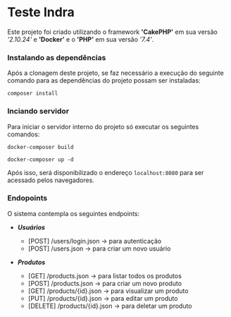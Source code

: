 # Teste Indra

Este projeto foi criado utilizando o framework **'CakePHP'** em sua versão _'2.10.24'_ e **'Docker'** e o **'PHP'** em sua versão _'7.4'_.

### Instalando as dependências

Após a clonagem deste projeto, se faz necessário a execução do seguinte comando para as dependências do projeto possam ser instaladas:

```
composer install
```

### Inciando servidor

Para iniciar o servidor interno do projeto só executar os seguintes comandos:

```
docker-composer build
```

```
docker-composer up -d
```

Após isso, será disponibilizado o endereço `localhost:8080` para ser acessado pelos navegadores.

### Endopoints

O sistema contempla os seguintes endpoints:

- **_Usuários_**

  - [POST] /users/login.json -> para autenticação
  - [POST] /users.json -> para criar um novo usuário

- **_Produtos_**
  - [GET] /products.json -> para listar todos os produtos
  - [POST] /products.json -> para criar um novo produto
  - [GET] /products/{id}.json -> para visualizar um produto
  - [PUT] /products/{id}.json -> para editar um produto
  - [DELETE] /products/{id}.json -> para deletar um produto
